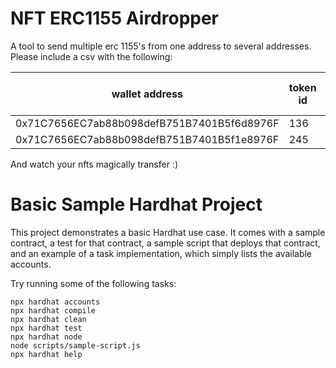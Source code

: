 # NFT ERC1155 Airdropper
A tool to send multiple erc 1155's from one address to several addresses.
Please include a csv with the following:

| wallet address                             | token id      |number of nfts to send |
| ------------------------------------------ | ------------- | --------------------- |
| 0x71C7656EC7ab88b098defB751B7401B5f6d8976F | 136           | 1                     |
| 0x71C7656EC7ab88b098defB751B7401B5f1e8976F | 245           | 2                     |

And watch your nfts magically transfer :)
# Basic Sample Hardhat Project

This project demonstrates a basic Hardhat use case. It comes with a sample contract, a test for that contract, a sample script that deploys that contract, and an example of a task implementation, which simply lists the available accounts.

Try running some of the following tasks:

```shell
npx hardhat accounts
npx hardhat compile
npx hardhat clean
npx hardhat test
npx hardhat node
node scripts/sample-script.js
npx hardhat help
```
